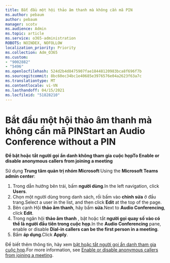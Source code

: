 ```yaml
---
title: Bắt đầu một hội thảo âm thanh mà không cần mã PIN
ms.author: pebaum
author: pebaum
manager: scotv
ms.audience: Admin
ms.topic: article
ms.service: o365-administration
ROBOTS: NOINDEX, NOFOLLOW
localization_priority: Priority
ms.collection: Adm_O365
ms.custom:
- "9002882"
- "5496"
ms.openlocfilehash: 524d2b4d8475907fae18448120983bca8f696f7b
ms.sourcegitcommit: 8bc60ec34bc1e40685e3976576e04a2623f63a7c
ms.translationtype: MT
ms.contentlocale: vi-VN
ms.lasthandoff: 04/15/2021
ms.locfileid: "51828210"
---
```

# <a name="start-an-audio-conference-without-a-pin"></a><span data-ttu-id="c16ca-102">Bắt đầu một hội thảo âm thanh mà không cần mã PIN</span><span class="sxs-lookup"><span data-stu-id="c16ca-102">Start an Audio Conference without a PIN</span></span>

<span data-ttu-id="c16ca-103">**Để bật hoặc tắt người gọi ẩn danh không tham gia cuộc họp**</span><span class="sxs-lookup"><span data-stu-id="c16ca-103">**To Enable or disable anonymous callers from joining a meeting**</span></span>

<span data-ttu-id="c16ca-104">Sử dụng **Trung tâm quản trị nhóm Microsoft**:</span><span class="sxs-lookup"><span data-stu-id="c16ca-104">Using the **Microsoft Teams admin center**:</span></span>

1. <span data-ttu-id="c16ca-105">Trong dẫn hướng bên trái, bấm **người dùng**.</span><span class="sxs-lookup"><span data-stu-id="c16ca-105">In the left navigation, click **Users**.</span></span>
2. <span data-ttu-id="c16ca-106">Chọn một người dùng trong danh sách, rồi bấm vào **chỉnh sửa** ở đầu trang.</span><span class="sxs-lookup"><span data-stu-id="c16ca-106">Select a user in the list, and then click **Edit** at the top of the page.</span></span>
3. <span data-ttu-id="c16ca-107">Bên cạnh Hội **thảo âm thanh**, hãy bấm **sửa**.</span><span class="sxs-lookup"><span data-stu-id="c16ca-107">Next to **Audio Conferencing**, click **Edit**.</span></span>
4. <span data-ttu-id="c16ca-108">Trong ngăn hội **thảo âm thanh** , bật hoặc tắt **người gọi quay số vào có thể là người đầu tiên trong cuộc họp**.</span><span class="sxs-lookup"><span data-stu-id="c16ca-108">In the **Audio Conferencing** pane, enable or disable **Dial-in callers can be the first person in a meeting**.</span></span>
5. <span data-ttu-id="c16ca-109">Bấm **áp dụng**.</span><span class="sxs-lookup"><span data-stu-id="c16ca-109">Click **Apply**.</span></span>

<span data-ttu-id="c16ca-110">Để biết thêm thông tin, hãy xem [bật hoặc tắt người gọi ẩn danh tham gia cuộc họp](https://docs.microsoft.com/microsoftteams/start-an-audio-conference-over-the-phone-without-a-pin-in-teams).</span><span class="sxs-lookup"><span data-stu-id="c16ca-110">For more information, see [Enable or disable anonymous callers from joining a meeting](https://docs.microsoft.com/microsoftteams/start-an-audio-conference-over-the-phone-without-a-pin-in-teams).</span></span>
